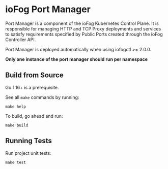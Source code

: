 # ioFog Port Manager

Port Manager is a component of the ioFog Kubernetes Control Plane. It is responsible for managing HTTP and TCP Proxy deployments and services to satisfy requirements specified by Public Ports created through the ioFog Controller API.

Port Manager is deployed automatically when using iofogctl >= 2.0.0.

**Only one instance of the port manager should run per namespace**

## Build from Source

Go 1.16+ is a prerequisite.

See all `make` commands by running:
```
make help
```

To build, go ahead and run:
```
make build
```

## Running Tests

Run project unit tests:
```
make test
```
